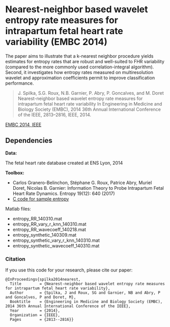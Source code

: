 # Nearest-neighbor based wavelet entropy rate measures for intrapartum fetal heart rate variability (EMBC 2014)

The paper aims to illustrate that a k-nearest neighbor procedure yields estimates for entropy rates that are robust and well-suited to FHR variability (compared to the more commonly used correlation-integral algorithm). Second, it investigates how entropy rates measured on multiresolution wavelet and approximation coefficients permit to improve classification performance.

> J. Spilka, S.G. Roux, N.B. Garnier, P. Abry, P. Goncalves, and M. Doret 
> Nearest-neighbor based wavelet entropy rate measures for intrapartum fetal heart rate variability
> In Engineering in Medicine and Biology Society (EMBC), 2014 36th Annual International Conference of the IEEE, 2813–2816, IEEE, 2014.

[EMBC 2014, IEEE](https://ieeexplore.ieee.org/document/6944208)

## Dependencies

**Data:**

The fetal heart rate database created at ENS Lyon, 2014

**Toolbox:** 

- Carlos Granero-Belinchon, Stéphane G. Roux, Patrice Abry, Muriel Doret, Nicolas B. Garnier:
Information Theory to Probe Intrapartum Fetal Heart Rate Dynamics. Entropy 19(12): 640 (2017)
- [C code for sample entropy](https://physionet.org/content/sampen/1.0.0/)

Matlab files:

* entropy_RR_140310.mat
* entropy_RR_vary_r_knn_140310.mat
* entropy_RR_wavecoeff_140218.mat
* entropy_synthetic_140309.mat
* entropy_synthetic_vary_r_knn_140310.mat
* entropy_synthetic_wavecoeff_140310.mat

### Citation
If you use this code for your research, please cite our paper:

```
@InProceedings{spilka2014nearest,
  Title        = {Nearest-neighbor based wavelet entropy rate measures for intrapartum fetal heart rate variability},
  Author       = {Spilka, J and Roux, SG and Garnier, NB and Abry, P and Goncalves, P and Doret, M},
  Booktitle    = {Engineering in Medicine and Biology Society (EMBC), 2014 36th Annual International Conference of the IEEE},
  Year         = {2014},
  Organization = {IEEE},
  Pages        = {2813--2816}}
```
